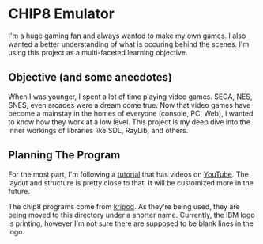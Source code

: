 # CHIP8 Emulator

I'm a huge gaming fan and always wanted to make my own games. I also wanted a
better understanding of what is occuring behind the scenes. I'm using this
project as a multi-faceted learning objective. 

## Objective (and some anecdotes)

When I was younger, I spent a lot of time playing video games. SEGA, NES, SNES,
even arcades were a dream come true. Now that video games have become a mainstay
in the homes of everyone (console, PC, Web), I wanted to know how they work at a
low level. This project is my deep dive into the inner workings of libraries
like SDL, RayLib, and others. 

## Planning The Program

For the most part, I'm following a [tutorial](https://github.com/queso-fuego/chip8_emulator_c) that has videos on [YouTube](https://www.youtube.com/playlist?list=PLT7NbkyNWaqbyBMzdySdqjnfUFxt8rnU_). The layout and structure is pretty
close to that. It will be customized more in the future.  

The chip8 programs come from [kripod](https://github.com/kripod/chip8-roms). As
they're being used, they are being moved to this directory under a shorter name.
Currently, the IBM logo is printing, however I'm not sure there are supposed to
be blank lines in the logo. 

